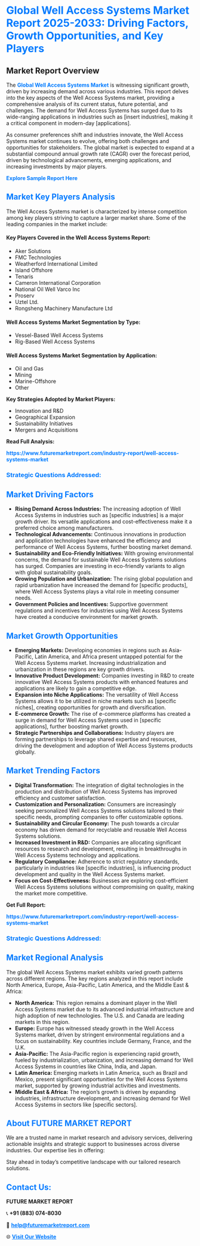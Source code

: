 <h1 style="color: #007BFF;">Global Well Access Systems Market Report 2025-2033: Driving Factors, Growth Opportunities, and Key Players</h1>

<section id="overview">
<h2>Market Report Overview</h2>
<p>The <a href="https://www.futuremarketreport.com/industry-report/well-access-systems-market" style="color: #007BFF; text-decoration: none;"><strong>Global Well Access Systems Market</strong></a> is witnessing significant growth, driven by increasing demand across various industries. This report delves into the key aspects of the Well Access Systems market, providing a comprehensive analysis of its current status, future potential, and challenges. The demand for Well Access Systems has surged due to its wide-ranging applications in industries such as [insert industries], making it a critical component in modern-day [applications].</p>
<p>As consumer preferences shift and industries innovate, the Well Access Systems market continues to evolve, offering both challenges and opportunities for stakeholders. The global market is expected to expand at a substantial compound annual growth rate (CAGR) over the forecast period, driven by technological advancements, emerging applications, and increasing investments by major players.</p>
</section>

<section id="overview">
<p><a href="https://www.futuremarketreport.com/request-sample/reportId=58211" style="color: #007BFF; text-decoration: none;"><strong>Explore Sample Report Here</strong></a></p>
</section>

<section id="key-players">
<h2 style="color: #007BFF;">Market Key Players Analysis</h2>
<p>The Well Access Systems market is characterized by intense competition among key players striving to capture a larger market share. Some of the leading companies in the market include:</p>
<h4>Key Players Covered in the Well Access Systems Report:</h4>
<ul><li>Aker Solutions</li><li>FMC Technologies</li><li>Weatherford International Limited</li><li>Island Offshore</li><li>Tenaris</li><li>Cameron International Corporation</li><li>National Oil Well Varco Inc</li><li>Proserv</li><li>Uztel Ltd.</li><li>Rongsheng Machinery Manufacture Ltd</li></ul>
<h4>Well Access Systems Market Segmentation by Type:</h4>
<ul><li>Vessel-Based Well Access Systems</li><li>Rig-Based Well Access Systems</li></ul>

<h4>Well Access Systems Market Segmentation by Application:</h4>
<ul><li>Oil and Gas</li><li>Mining</li><li>Marine-Offshore</li><li>Other</li></ul>
<p><strong>Key Strategies Adopted by Market Players:</strong></p>
<ul>
<li>Innovation and R&D</li>
<li>Geographical Expansion</li>
<li>Sustainability Initiatives</li>
<li>Mergers and Acquisitions</li>
</ul>
</section>

<section>
<p><strong>Read Full Analysis: </strong></p><a href="https://www.futuremarketreport.com/industry-report/well-access-systems-market" style="color: #007BFF; text-decoration: none;"><strong>https://www.futuremarketreport.com/industry-report/well-access-systems-market</strong></a>
<h3 style="color: #007BFF;">Strategic Questions Addressed:</h3>
</section>

<section id="driving-factors">
<h2 style="color: #007BFF;">Market Driving Factors</h2>
<ul>
<li><strong>Rising Demand Across Industries:</strong> The increasing adoption of Well Access Systems in industries such as [specific industries] is a major growth driver. Its versatile applications and cost-effectiveness make it a preferred choice among manufacturers.</li>
<li><strong>Technological Advancements:</strong> Continuous innovations in production and application technologies have enhanced the efficiency and performance of Well Access Systems, further boosting market demand.</li>
<li><strong>Sustainability and Eco-Friendly Initiatives:</strong> With growing environmental concerns, the demand for sustainable Well Access Systems solutions has surged. Companies are investing in eco-friendly variants to align with global sustainability goals.</li>
<li><strong>Growing Population and Urbanization:</strong> The rising global population and rapid urbanization have increased the demand for [specific products], where Well Access Systems plays a vital role in meeting consumer needs.</li>
<li><strong>Government Policies and Incentives:</strong> Supportive government regulations and incentives for industries using Well Access Systems have created a conducive environment for market growth.</li>
</ul>
</section>

<section id="growth-opportunities">
<h2 style="color: #007BFF;">Market Growth Opportunities</h2>
<ul>
<li><strong>Emerging Markets:</strong> Developing economies in regions such as Asia-Pacific, Latin America, and Africa present untapped potential for the Well Access Systems market. Increasing industrialization and urbanization in these regions are key growth drivers.</li>
<li><strong>Innovative Product Development:</strong> Companies investing in R&D to create innovative Well Access Systems products with enhanced features and applications are likely to gain a competitive edge.</li>
<li><strong>Expansion into Niche Applications:</strong> The versatility of Well Access Systems allows it to be utilized in niche markets such as [specific niches], creating opportunities for growth and diversification.</li>
<li><strong>E-commerce Growth:</strong> The rise of e-commerce platforms has created a surge in demand for Well Access Systems used in [specific applications], further boosting market growth.</li>
<li><strong>Strategic Partnerships and Collaborations:</strong> Industry players are forming partnerships to leverage shared expertise and resources, driving the development and adoption of Well Access Systems products globally.</li>
</ul>
</section>

<section id="trending-factors">
<h2 style="color: #007BFF;">Market Trending Factors</h2>
<ul>
<li><strong>Digital Transformation:</strong> The integration of digital technologies in the production and distribution of Well Access Systems has improved efficiency and customer satisfaction.</li>
<li><strong>Customization and Personalization:</strong> Consumers are increasingly seeking personalized Well Access Systems solutions tailored to their specific needs, prompting companies to offer customizable options.</li>
<li><strong>Sustainability and Circular Economy:</strong> The push towards a circular economy has driven demand for recyclable and reusable Well Access Systems solutions.</li>
<li><strong>Increased Investment in R&D:</strong> Companies are allocating significant resources to research and development, resulting in breakthroughs in Well Access Systems technology and applications.</li>
<li><strong>Regulatory Compliance:</strong> Adherence to strict regulatory standards, particularly in industries like [specific industries], is influencing product development and quality in the Well Access Systems market.</li>
<li><strong>Focus on Cost-Effectiveness:</strong> Businesses are exploring cost-efficient Well Access Systems solutions without compromising on quality, making the market more competitive.</li>
</ul>
</section>

<section>
<p><strong>Get Full Report: </strong></p><a href="https://www.futuremarketreport.com/industry-report/well-access-systems-market" style="color: #007BFF; text-decoration: none;"><strong>https://www.futuremarketreport.com/industry-report/well-access-systems-market</strong></a>
<h3 style="color: #007BFF;">Strategic Questions Addressed:</h3>
</section>


<section id="regional-analysis">
<h2 style="color: #007BFF;">Market Regional Analysis</h2>
<p>The global Well Access Systems market exhibits varied growth patterns across different regions. The key regions analyzed in this report include North America, Europe, Asia-Pacific, Latin America, and the Middle East & Africa:</p>
<ul>
<li><strong>North America:</strong> This region remains a dominant player in the Well Access Systems market due to its advanced industrial infrastructure and high adoption of new technologies. The U.S. and Canada are leading markets in this region.</li>
<li><strong>Europe:</strong> Europe has witnessed steady growth in the Well Access Systems market, driven by stringent environmental regulations and a focus on sustainability. Key countries include Germany, France, and the U.K.</li>
<li><strong>Asia-Pacific:</strong> The Asia-Pacific region is experiencing rapid growth, fueled by industrialization, urbanization, and increasing demand for Well Access Systems in countries like China, India, and Japan.</li>
<li><strong>Latin America:</strong> Emerging markets in Latin America, such as Brazil and Mexico, present significant opportunities for the Well Access Systems market, supported by growing industrial activities and investments.</li>
<li><strong>Middle East & Africa:</strong> The region’s growth is driven by expanding industries, infrastructure development, and increasing demand for Well Access Systems in sectors like [specific sectors].</li>
</ul>
</section>

<footer>
<h2 style="color: #007BFF;">About FUTURE MARKET REPORT</h2>
<p>We are a trusted name in market research and advisory services, delivering actionable insights and strategic support to businesses across diverse industries. Our expertise lies in offering:</p>

<p>Stay ahead in today’s competitive landscape with our tailored research solutions.</p>

<h2 style="color: #007BFF;">Contact Us:</h2>
<p><strong>FUTURE MARKET REPORT</strong></p>
<p>📞 <strong>+91 (883) 074-8030</strong></p>
<p>📧 <strong><a href="mailto:help@futuremarketreport.com" style="color: #007BFF;">help@futuremarketreport.com</a></strong></p>
<p>🌐 <strong><a href="https://www.futuremarketreport.com/" style="color: #007BFF;">Visit Our Website</a></strong></p>
</footer>